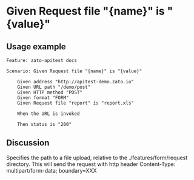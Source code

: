 
Given Request file "{name}" is "{value}"
=============================================================================================================

Usage example
-------------

```
Feature: zato-apitest docs

Scenario: Given Request file "{name}" is "{value}"

    Given address "http://apitest-demo.zato.io"
    Given URL path "/demo/post"
    Given HTTP method "POST"
    Given format "FORM"
    Given Request file "report" is "report.xls"

    When the URL is invoked

    Then status is "200"
```

Discussion
----------

Specifies the path to a file upload, relative to the ./features/form/request
directory. This will send the request with http header Content-Type:
multipart/form-data; boundary=XXX
